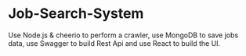# Job-Search-System
Use Node.js &amp; cheerio to perform a crawler, use MongoDB  to save jobs data, use Swagger to build Rest Api and use React to build the UI.
